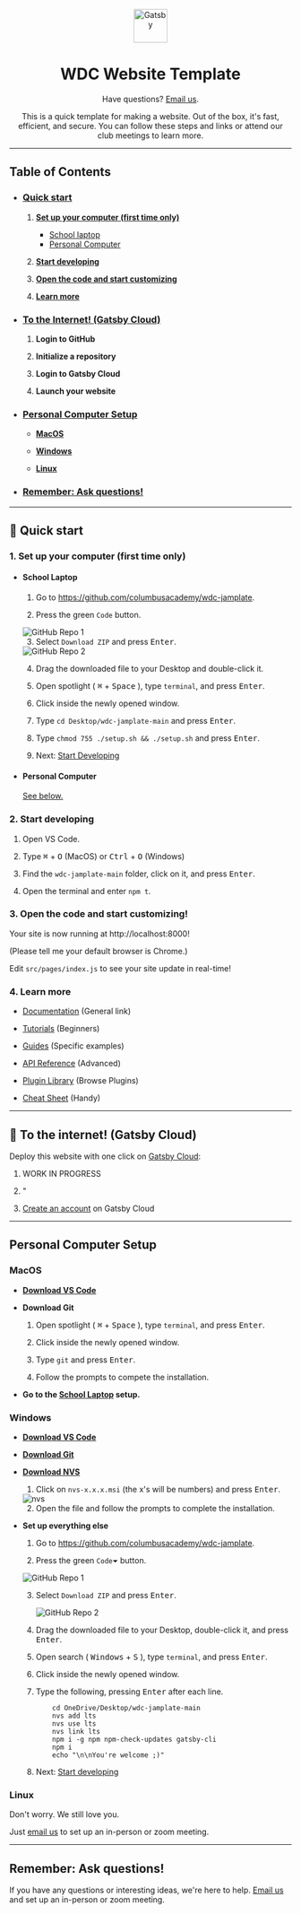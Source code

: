 <p align="center">
  <a href="https://www.gatsbyjs.com/?utm_source=starter&utm_medium=readme&utm_campaign=minimal-starter">
    <img alt="Gatsby" src="https://www.gatsbyjs.com/Gatsby-Monogram.svg" width="60" />
  </a>
</p>
<h1 align="center">
  WDC Website Template
</h1>

<p align="center">Have questions? <a href="mailto:jagarapua24@columbusacademy.org,jacksons24@columbusacademy.org">Email us</a>.<p>

<p align="center">This is a quick template for making a website. Out of the box, it's fast, efficient, and secure. You can follow these steps and links or attend our club meetings to learn more.</p>

<hr />

## Table of Contents

- ### [Quick start](#🚀-quick-start)

  1. [**Set up your computer (first time only)**](#1-set-up-your-computer-first-time-only)

     - [School laptop](#school-laptop)
     - [Personal Computer](#personal-computer)

  2. [**Start developing**](#2--start-developing)

  3. [**Open the code and start customizing**](#3-open-the-code-and-start-customizing)

  4. [**Learn more**](#4-learn-more)

- ### [To the Internet! (Gatsby Cloud)](#to-the-internet-gatsby-cloud)

  1. **Login to GitHub**

  2. **Initialize a repository**

  3. **Login to Gatsby Cloud**

  4. **Launch your website**

- ### [Personal Computer Setup](#personal-computer-setup)

  - [**MacOS**](#macos)

  - [**Windows**](#windows)

  - [**Linux**](#linux)

- ### [Remember: Ask questions!](#remember-ask-questions)

<hr />

## 🚀 Quick start

### 1. Set up your computer (first time only)

- #### School Laptop

  1. Go to https://github.com/columbusacademy/wdc-jamplate.

  2. Press the green <code>Code</code> button.

  <img alt="GitHub Repo 1" src="mdimg/github-1.png" />

  3. Select <code>Download ZIP</code> and press <kbd>Enter</kbd>.

  <img alt="GitHub Repo 2" src="mdimg/github-2.png" />

  4. Drag the downloaded file to your Desktop and double-click it.

  5. Open spotlight ( <kbd>⌘</kbd> + <kbd>Space</kbd> ), type <code>terminal</code>, and press <kbd>Enter</kbd>.

  6. Click inside the newly opened window.

  7. Type <code>cd Desktop/wdc-jamplate-main</code> and press <kbd>Enter</kbd>.

  8. Type <code>chmod 755 ./setup.sh && ./setup.sh</code> and press <kbd>Enter</kbd>.

  9. Next: [Start Developing](#2-start-developing)

- #### Personal Computer

  [See below.](#personal-computer-setup)

### 2. Start developing

1.  Open VS Code.

2.  Type <kbd>⌘</kbd> + <kbd>O</kbd> (MacOS) or <kbd>Ctrl</kbd> + <kbd>O</kbd> (Windows)

3.  Find the <code>wdc-jamplate-main</code> folder, click on it, and press <kbd>Enter</kbd>.

4.  Open the terminal and enter <code>npm t</code>.

### 3. Open the code and start customizing!

Your site is now running at http://localhost:8000!

(Please tell me your default browser is Chrome.)

Edit `src/pages/index.js` to see your site update in real-time!

### 4. Learn more

- [Documentation](https://www.gatsbyjs.com/docs/?utm_source=starter&utm_medium=readme&utm_campaign=minimal-starter) (General link)

- [Tutorials](https://www.gatsbyjs.com/tutorial/?utm_source=starter&utm_medium=readme&utm_campaign=minimal-starter) (Beginners)

- [Guides](https://www.gatsbyjs.com/tutorial/?utm_source=starter&utm_medium=readme&utm_campaign=minimal-starter) (Specific examples)

- [API Reference](https://www.gatsbyjs.com/docs/api-reference/?utm_source=starter&utm_medium=readme&utm_campaign=minimal-starter) (Advanced)

- [Plugin Library](https://www.gatsbyjs.com/plugins?utm_source=starter&utm_medium=readme&utm_campaign=minimal-starter) (Browse Plugins)

- [Cheat Sheet](https://www.gatsbyjs.com/docs/cheat-sheet/?utm_source=starter&utm_medium=readme&utm_campaign=minimal-starter) (Handy)

<hr />

## 🚀 To the internet! (Gatsby Cloud)

Deploy this website with one click on [Gatsby Cloud](https://www.gatsbyjs.com/cloud/):

1. WORK IN PROGRESS

2. "

3. [Create an account](https://www.gatsbyjs.com/dashboard/signup/) on Gatsby Cloud

<hr />

## Personal Computer Setup

### MacOS

- [**Download VS Code**](https://code.visualstudio.com/)

- **Download Git**

  1.  Open spotlight ( <kbd>⌘</kbd> + <kbd>Space</kbd> ), type <code>terminal</code>, and press <kbd>Enter</kbd>.

  2.  Click inside the newly opened window.

  3.  Type <code>git</code> and press <kbd>Enter</kbd>.

  4.  Follow the prompts to compete the installation.

- **Go to the [School Laptop](#school-laptop) setup.**

### Windows

- [**Download VS Code**](https://code.visualstudio.com/)

- [**Download Git**](https://git-scm.com/download/win)

- [**Download NVS**](https://github.com/jasongin/nvs/releases)

  1. Click on <code>nvs-x.x.x.msi</code> (the x's will be numbers) and press <kbd>Enter</kbd>.

  <img alt="nvs" src="mdimg/nvs.png" />

  2. Open the file and follow the prompts to complete the installation.

- **Set up everything else**

  1. Go to https://github.com/columbusacademy/wdc-jamplate.

  2. Press the green <code>Code⏷</code> button.

  <img alt="GitHub Repo 1" src="mdimg/github-1.png" />

  3. Select <code>Download ZIP</code> and press <kbd>Enter</kbd>.

     <img alt="GitHub Repo 2" src="mdimg/github-2.png" />

  4. Drag the downloaded file to your Desktop, double-click it, and press <kbd>Enter</kbd>.

  5. Open search ( <kbd>Windows</kbd> + <kbd>S</kbd> ), type <code>terminal</code>, and press <kbd>Enter</kbd>.

  6. Click inside the newly opened window.

  7. Type the following, pressing <kbd>Enter</kbd> after each line.

     ```shell
         cd OneDrive/Desktop/wdc-jamplate-main
         nvs add lts
         nvs use lts
         nvs link lts
         npm i -g npm npm-check-updates gatsby-cli
         npm i
         echo "\n\nYou're welcome ;)"
     ```

  8. Next: [Start developing](#2-start-developing)

### Linux

Don't worry. We still love you.

Just [email us](mailto:jagarapua24@columbusacademy.org,jacksons24@columbusacademy.org) to set up an in-person or zoom meeting.

<hr />

## Remember: Ask questions!

If you have any questions or interesting ideas, we're here to help. [Email us](mailto:jagarapua24@columbusacademy.org,jacksons24@columbusacademy.org) and set up an in-person or zoom meeting.
